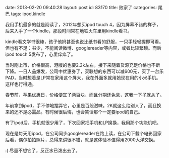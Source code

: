 date: 2013-02-20 09:40:28
layout: post
id: 83170
title: 败家了
categories: 尾巴
tags: ipod,kindle

我用手机最多的就是阅读了，2012年想买ipod touch 4，因为屏幕不错的样子，后来入手了一个kindle，那段时间常在地铁火车里用kindle看书。

kindle看文学书很棒，孩子他妈甚至也说比纸书看的舒服，一只手轻轻握即可看。但也有不足：书少，不能阅读微博、googlereader等内容，或者比较繁琐。而后ipod touch 5发布了，心里痒痒了。

当时刚上市，价格很高，港版的也要2.2k左右，接下来随着货源充足价格也不断下降。一日人品爆发，公司中优惠券了，买联想的东西可以减600元，买了一台乐PAD，当时想着是LP常在家用这个屏大，我在外面多就用她现在用的小米手机。这样也行得通。

春节前，苹果优惠日，价格便宜了两百块，而且分期还免息，这我一下子就从了。

年前拿到ipod，手不停地摆弄它，心里是百般滋味。2K就这么给别人了，而且换来的还不是必需品。有时候很后悔，也会笑话那个一定要ipod的自己。

有了ipod后，手机就很少用了，下次回家把手机和LP换换，我用那个功能机吧。

现在是每天用ipod，在公司同步googlereader在路上读，在公司下载个电影回家后看，偶尔拍拍照片，总得来讲很不错，就是这体验不值得用2000大洋交换。

:( 尽量不想它了，反正水已泼出去了。
